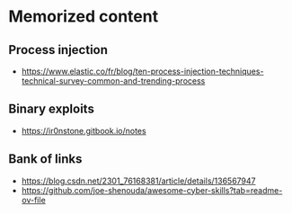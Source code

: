 # Memorized content

## Process injection
- https://www.elastic.co/fr/blog/ten-process-injection-techniques-technical-survey-common-and-trending-process

## Binary exploits
- https://ir0nstone.gitbook.io/notes

## Bank of links
- https://blog.csdn.net/2301_76168381/article/details/136567947
- https://github.com/joe-shenouda/awesome-cyber-skills?tab=readme-ov-file
